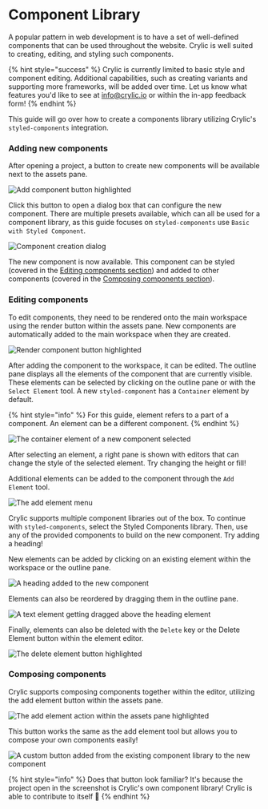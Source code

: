 # Component Library

A popular pattern in web development is to have a set of well-defined components that can be used throughout the website. Crylic is well suited to creating, editing, and styling such components.

{% hint style="success" %}
Crylic is currently limited to basic style and component editing. Additional capabilities, such as creating variants and supporting more frameworks, will be added over time. Let us know what features you'd like to see at [info@crylic.io](mailto:info@crylic.io) or within the in-app feedback form!
{% endhint %}

This guide will go over how to create a components library utilizing Crylic's `styled-components` integration.

### Adding new components

After opening a project, a button to create new components will be available next to the assets pane.

![Add component button highlighted](<../.gitbook/assets/image (16).png>)

Click this button to open a dialog box that can configure the new component. There are multiple presets available, which can all be used for a component library, as this guide focuses on `styled-components` use `Basic with Styled Component`.

![Component creation dialog](<../.gitbook/assets/image (3).png>)

The new component is now available. This component can be styled (covered in the [Editing components section](component-library.md#editing-components)) and added to other components (covered in the [Composing components section](component-library.md#composing-components)).

### Editing components

To edit components, they need to be rendered onto the main workspace using the render button within the assets pane. New components are automatically added to the main workspace when they are created.

![Render component button highlighted](<../.gitbook/assets/image (2).png>)

After adding the component to the workspace, it can be edited. The outline pane displays all the elements of the component that are currently visible. These elements can be selected by clicking on the outline pane or with the `Select Element` tool. A new `styled-component` has a `Container` element by default.

{% hint style="info" %}
For this guide, element refers to a part of a component. An element can be a different component.
{% endhint %}

![The container element of a new component selected](<../.gitbook/assets/image (15).png>)

After selecting an element, a right pane is shown with editors that can change the style of the selected element. Try changing the height or fill!

Additional elements can be added to the component through the `Add Element` tool.

![The add element menu](<../.gitbook/assets/image (6).png>)

Crylic supports multiple component libraries out of the box. To continue with `styled-components`, select the Styled Components library. Then, use any of the provided components to build on the new component. Try adding a heading!

New elements can be added by clicking on an existing element within the workspace or the outline pane.

![A heading added to the new component](<../.gitbook/assets/image (7) (1).png>)

Elements can also be reordered by dragging them in the outline pane.

![A text element getting dragged above the heading element](../.gitbook/assets/image.png)

Finally, elements can also be deleted with the `Delete` key or the Delete Element button within the element editor.

![The delete element button highlighted](<../.gitbook/assets/image (5).png>)

### Composing components

Crylic supports composing components together within the editor, utilizing the add element button within the assets pane.

![The add element action within the assets pane highlighted](<../.gitbook/assets/image (4).png>)

This button works the same as the add element tool but allows you to compose your own components easily!

![A custom button added from the existing component library to the new component](<../.gitbook/assets/image (8) (1).png>)

{% hint style="info" %}
Does that button look familiar? It's because the project open in the screenshot is Crylic's own component library! Crylic is able to contribute to itself 🚀
{% endhint %}
